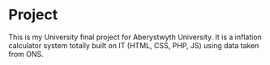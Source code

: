 # Project

This is my University final project for Aberystwyth University. 
It is a inflation calculator system totally built on IT (HTML, CSS, PHP, JS) using data taken from ONS.
